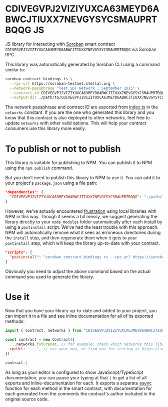 # CDIVEGVPJ2VIZIYUXCA63MEYD6ABWCJTIUXX7NEVGYSYCSMAUPRTBQQG JS

JS library for interacting with [Soroban](https://soroban.stellar.org/) smart contract `CDIVEGVPJ2VIZIYUXCA63MEYD6ABWCJTIUXX7NEVGYSYCSMAUPRTBQQG` via Soroban RPC.

This library was automatically generated by Soroban CLI using a command similar to:

```bash
soroban contract bindings ts \
  --rpc-url https://soroban-testnet.stellar.org \
  --network-passphrase "Test SDF Network ; September 2015" \
  --contract-id CDIVEGVPJ2VIZIYUXCA63MEYD6ABWCJTIUXX7NEVGYSYCSMAUPRTBQQG \
  --output-dir ./path/to/CDIVEGVPJ2VIZIYUXCA63MEYD6ABWCJTIUXX7NEVGYSYCSMAUPRTBQQG
```

The network passphrase and contract ID are exported from [index.ts](./src/index.ts) in the `networks` constant. If you are the one who generated this library and you know that this contract is also deployed to other networks, feel free to update `networks` with other valid options. This will help your contract consumers use this library more easily.

# To publish or not to publish

This library is suitable for publishing to NPM. You can publish it to NPM using the `npm publish` command.

But you don't need to publish this library to NPM to use it. You can add it to your project's `package.json` using a file path:

```json
"dependencies": {
  "CDIVEGVPJ2VIZIYUXCA63MEYD6ABWCJTIUXX7NEVGYSYCSMAUPRTBQQG": "./path/to/this/folder"
}
```

However, we've actually encountered [frustration](https://github.com/stellar/soroban-example-dapp/pull/117#discussion_r1232873560) using local libraries with NPM in this way. Though it seems a bit messy, we suggest generating the library directly to your `node_modules` folder automatically after each install by using a `postinstall` script. We've had the least trouble with this approach. NPM will automatically remove what it sees as erroneous directories during the `install` step, and then regenerate them when it gets to your `postinstall` step, which will keep the library up-to-date with your contract.

```json
"scripts": {
  "postinstall": "soroban contract bindings ts --rpc-url https://soroban-testnet.stellar.org --network-passphrase \"Test SDF Network ; September 2015\" --id CDIVEGVPJ2VIZIYUXCA63MEYD6ABWCJTIUXX7NEVGYSYCSMAUPRTBQQG --name CDIVEGVPJ2VIZIYUXCA63MEYD6ABWCJTIUXX7NEVGYSYCSMAUPRTBQQG"
}
```

Obviously you need to adjust the above command based on the actual command you used to generate the library.

# Use it

Now that you have your library up-to-date and added to your project, you can import it in a file and see inline documentation for all of its exported methods:

```js
import { Contract, networks } from "CDIVEGVPJ2VIZIYUXCA63MEYD6ABWCJTIUXX7NEVGYSYCSMAUPRTBQQG"

const contract = new Contract({
  ...networks.futurenet, // for example; check which networks this library exports
  rpcUrl: '...', // use your own, or find one for testing at https://soroban.stellar.org/docs/reference/rpc#public-rpc-providers
})

contract.|
```

As long as your editor is configured to show JavaScript/TypeScript documentation, you can pause your typing at that `|` to get a list of all exports and inline-documentation for each. It exports a separate [async](https://developer.mozilla.org/en-US/docs/Web/JavaScript/Reference/Statements/async_function) function for each method in the smart contract, with documentation for each generated from the comments the contract's author included in the original source code.
